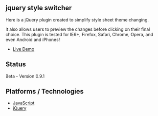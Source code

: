 ## jquery style switcher

Here is a jQuery plugin created to simplify style sheet theme changing.

It also allows users to preview the changes before clicking on their final choice. This plugin is tested for IE6+, Firefox, Safari, Chrome, Opera, and even Android and iPhones! 

* [Live Demo](http://etalx.com/jquery-style-switcher/tests/)

## Status
Beta - Version 0.9.1

## Platforms / Technologies
* [JavaScript](http://en.wikipedia.org/wiki/JavaScript)
* [jQuery](http://api.jquery.com/)
